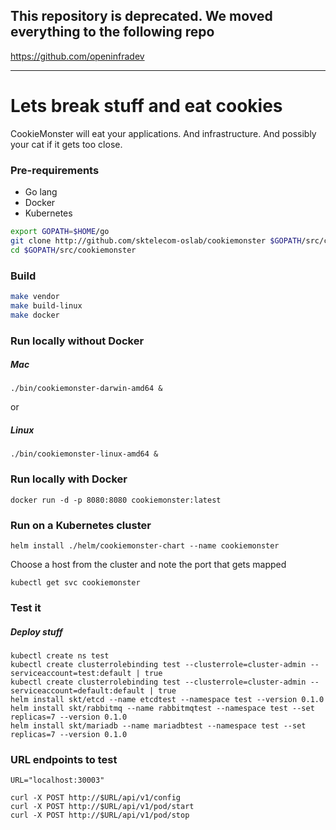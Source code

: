 ## This repository is deprecated. We moved everything to the following repo
https://github.com/openinfradev

---

Lets break stuff and eat cookies
================================

CookieMonster will eat your applications. And infrastructure. And possibly your cat if it gets too close.

### Pre-requirements
 * Go lang 
 * Docker
 * Kubernetes
```sh 
export GOPATH=$HOME/go
git clone http://github.com/sktelecom-oslab/cookiemonster $GOPATH/src/cookiemonster
cd $GOPATH/src/cookiemonster
```

### Build
```sh
make vendor
make build-linux
make docker
```

### Run locally without Docker

##### Mac
```
./bin/cookiemonster-darwin-amd64 &
```
or
##### Linux
```
./bin/cookiemonster-linux-amd64 &
```

### Run locally with Docker
```
docker run -d -p 8080:8080 cookiemonster:latest
```

### Run on a Kubernetes cluster
```
helm install ./helm/cookiemonster-chart --name cookiemonster
```

Choose a host from the cluster and note the port that gets mapped
```
kubectl get svc cookiemonster
```

### Test it

##### Deploy stuff
```
kubectl create ns test
kubectl create clusterrolebinding test --clusterrole=cluster-admin --serviceaccount=test:default | true
kubectl create clusterrolebinding test --clusterrole=cluster-admin --serviceaccount=default:default | true
helm install skt/etcd --name etcdtest --namespace test --version 0.1.0
helm install skt/rabbitmq --name rabbitmqtest --namespace test --set replicas=7 --version 0.1.0
helm install skt/mariadb --name mariadbtest --namespace test --set replicas=7 --version 0.1.0
```

### URL endpoints to test
```
URL="localhost:30003"

curl -X POST http://$URL/api/v1/config
curl -X POST http://$URL/api/v1/pod/start
curl -X POST http://$URL/api/v1/pod/stop
```
